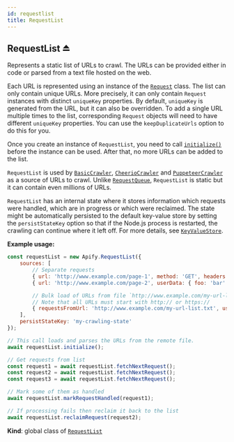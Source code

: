 ```yaml
---
id: requestlist
title: RequestList
---
```

<a name="exp_module_RequestList--RequestList"></a>

## RequestList ⏏
Represents a static list of URLs to crawl.
The URLs can be provided either in code or parsed from a text file hosted on the web.

Each URL is represented using an instance of the [`Request`](request) class.
The list can only contain unique URLs. More precisely, it can only contain `Request` instances
with distinct `uniqueKey` properties. By default, `uniqueKey` is generated from the URL, but it can also be overridden.
To add a single URL multiple times to the list,
corresponding `Request` objects will need to have different `uniqueKey` properties.
You can use the `keepDuplicateUrls` option to do this for you.

Once you create an instance of `RequestList`, you need to call [`initialize()`](RequestList#initialize)
before the instance can be used. After that, no more URLs can be added to the list.

`RequestList` is used by [`BasicCrawler`](BasicCrawler), [`CheerioCrawler`](CheerioCrawler)
and [`PuppeteerCrawler`](PuppeteerCrawler) as a source of URLs to crawl.
Unlike [`RequestQueue`](#RequestQueue), `RequestList` is static but it can contain even millions of URLs.

`RequestList` has an internal state where it stores information which requests were handled,
which are in progress or which were reclaimed.
The state might be automatically persisted to the default key-value store by setting the `persistStateKey` option
so that if the Node.js process is restarted,
the crawling can continue where it left off. For more details, see [`KeyValueStore`](#KeyValueStore).

**Example usage:**

```javascript
const requestList = new Apify.RequestList({
    sources: [
        // Separate requests
        { url: 'http://www.example.com/page-1', method: 'GET', headers: {} },
        { url: 'http://www.example.com/page-2', userData: { foo: 'bar' }},

        // Bulk load of URLs from file `http://www.example.com/my-url-list.txt`
        // Note that all URLs must start with http:// or https://
        { requestsFromUrl: 'http://www.example.com/my-url-list.txt', userData: { isFromUrl: true } },
    ],
    persistStateKey: 'my-crawling-state'
});

// This call loads and parses the URLs from the remote file.
await requestList.initialize();

// Get requests from list
const request1 = await requestList.fetchNextRequest();
const request2 = await requestList.fetchNextRequest();
const request3 = await requestList.fetchNextRequest();

// Mark some of them as handled
await requestList.markRequestHandled(request1);

// If processing fails then reclaim it back to the list
await requestList.reclaimRequest(request2);
```

**Kind**: global class of [<code>RequestList</code>](#module_RequestList)  
